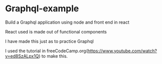 # Graphql-example
Build a Graphql application using node and front end in react

React used is made out of functional components

I have made this just as to practice Graphql

I used the tutorial in freeCodeCamp.org(https://www.youtube.com/watch?v=ed8SzALpx1Q) to make this.

